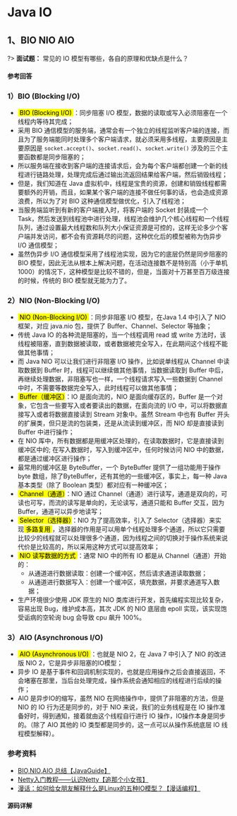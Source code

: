 # Java IO
## 1、BIO NIO AIO
?> **面试题：** 常见的 IO 模型有哪些，各自的原理和优缺点是什么？
<!-- tabs:start -->

#### **参考回答**

### 1）BIO (Blocking I/O)
- <mark>&nbsp;BIO (Blocking I/O)&nbsp;</mark>：同步阻塞 I/O 模型，数据的读取或写入必须阻塞在一个线程内等待其完成；
- 采用 BIO 通信模型的服务端，通常会有一个独立的线程监听客户端的连接，而且为了服务端能同时处理多个客户端请求，就必须采用多线程，主要原因是主要原因是 `socket.accept()`、`socket.read()`、`socket.write()` 涉及的三个主要函数都是同步阻塞的；
- 所以服务端在接收到客户端的连接请求后，会为每个客户端都创建一个新的线程进行链路处理，处理完成后通过输出流返回结果给客户端，然后销毁线程；
- 但是，我们知道在 Java 虚拟机中，线程是宝贵的资源，创建和销毁线程都需要额外的开销，而且，如果某个客户端的连接不做任何事的话，也会造成资源浪费，所以为了对 BIO 这种通信模型做优化，引入了线程池；
- 当服务端监听到有新的客户端接入时，将客户端的 Socket 封装成一个 Task，然后发送到线程池中进行处理，线程池会维护几个核心线程和一个线程队列，通过设置最大线程数和队列大小保证资源是可控的，这样无论多少个客户端并发访问，都不会有资源耗尽的问题，这种优化后的模型被称为伪异步 I/O 通信模型；
- 虽然伪异步 I/O 通信模型采用了线程池实现，因为它的底层仍然是同步阻塞的 BIO 模型，因此无法从根本上解决问题，在活动连接数不是特别高（小于单机1000）的情况下，这种模型是比较不错的，但是，当面对十万甚至百万级连接的时候，传统的 BIO 模型就无能为力了。

### 2）NIO (Non-Blocking I/O)
- <mark>&nbsp;NIO (Non-Blocking I/O)&nbsp;</mark>：同步非阻塞 I/O 模型，在Java 1.4 中引入了 NIO 框架，对应 java.nio 包，提供了 Buffer、Channel、Selector 等抽象；
- 传统 Java IO 的各种流是阻塞的，当一个线程调用 read 或 write 方法时，该线程被阻塞，直到数据被读取，或者数据被完全写入，在此期间这个线程不能做其他事情；
- 而 Java NIO 可以让我们进行非阻塞 I/O 操作，比如说单线程从 Channel 中读取数据到 Buffer 时，线程可以继续做其他事情，当数据读取到 Buffer 中后，再继续处理数据，非阻塞写也一样，一个线程请求写入一些数据到 Channel 中时，不需要等数据完全写入，此时线程可以做其他事情；
- <mark>&nbsp;Buffer（缓冲区）</mark>：IO 是面向流的，NIO 是面向缓存区的，Buffer 是一个对象，它包含一些要写入或者要读出的数据，在面向流的 I/O 中，可以将数据直接写入或者将数据直接读到 Stream 对象中。虽然 Stream 中也有 Buffer 开头的扩展类，但只是流的包装类，还是从流读到缓冲区，而 NIO 却是直接读到 Buffer 中进行操作；
- 在 NIO 厍中，所有数据都是用缓冲区处理的，在读取数据时，它是直接读到缓冲区中的; 在写入数据时，写入到缓冲区中，任何时候访问 NIO 中的数据，都是通过缓冲区进行操作；
- 最常用的缓冲区是 ByteBuffer，一个 ByteBuffer 提供了一组功能用于操作 byte 数组，除了ByteBuffer，还有其他的一些缓冲区，事实上，每一种 Java 基本类型（除了 Boolean 类型）都对应有一种缓冲区；
- <mark>&nbsp;Channel（通道）</mark>：NIO 通过 Channel（通道）进行读写，通道是双向的，可读也可写，而流的读写是单向的，无论读写，通道只能和 Buffer 交互，因为 Buffer，通道可以异步地读写；
- <mark>&nbsp;Selector（选择器）</mark>：NIO 为了提高效率，引入了 Selector（选择器）来实现<mark>&nbsp;多路复用&nbsp;</mark>，选择器的作用是可以用单个线程处理多个通道，所以它只需要比较少的线程就可以处理很多个通道，因为线程之间的切换对于操作系统来说代价是比较高的，所以采用这种方式可以提高效率；
- <mark>&nbsp;NIO 读写数据的方式&nbsp;</mark>：通常 NIO 中的所有 IO 都是从 Channel（通道）开始的：
    - 从通道进行数据读取：创建一个缓冲区，然后请求通道读取数据；
    - 从通道进行数据写入：创建一个缓冲区，填充数据，并要求通道写入数据；
- 生产环境很少使用 JDK 原生的 NIO 类库进行开发，首先编程实现比较复杂，容易出现 Bug，维护成本高，其次 JDK 的 NIO 底层由 epoll 实现，该实现饱受诟病的空轮询 bug 会导致 cpu 飙升 100%。

### 3）AIO (Asynchronous I/O)
- <mark>&nbsp;AIO (Asynchronous I/O)&nbsp;</mark>：也就是 NIO 2，在 Java 7 中引入了 NIO 的改进版 NIO 2，它是异步非阻塞的IO模型；
- 异步 IO 是基于事件和回调机制实现的，也就是应用操作之后会直接返回，不会堵塞在那里，当后台处理完成，操作系统会通知相应的线程进行后续的操作；
- AIO 是异步IO的缩写，虽然 NIO 在网络操作中，提供了非阻塞的方法，但是 NIO 的 IO 行为还是同步的，对于 NIO 来说，我们的业务线程是在 IO 操作准备好时，得到通知，接着就由这个线程自行进行 IO 操作，IO操作本身是同步的。（除了 AIO 其他的 IO 类型都是同步的，这一点可以从操作系统底层 IO 线程模型解释）。

### 参考资料
- [BIO,NIO,AIO 总结【JavaGuide】](https://snailclimb.gitee.io/javaguide/#/docs/java/BIO-NIO-AIO?id=bionioaio-%e6%80%bb%e7%bb%93)
- [Netty入门教程——认识Netty【追那个小女孩】](https://www.jianshu.com/p/b9f3f6a16911)
- [漫话：如何给女朋友解释什么是Linux的五种IO模型？【漫话编程】](https://mp.weixin.qq.com/s?__biz=Mzg3MjA4MTExMw==&mid=2247484746&idx=1&sn=c0a7f9129d780786cabfcac0a8aa6bb7&source=41#wechat_redirect)

#### **源码详解**



<!-- tabs:end -->
